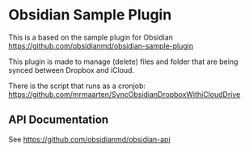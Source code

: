 # Obsidian Sample Plugin

This is a based on the sample plugin for Obsidian 
 https://github.com/obsidianmd/obsidian-sample-plugin


This plugin is made to manage (delete) files and folder that are being synced between Dropbox and iCloud.

There is the script that runs as a cronjob: https://github.com/mrmaarten/SyncObsidianDropboxWithiCloudDrive

## API Documentation

See https://github.com/obsidianmd/obsidian-api
